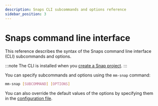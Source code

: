```yaml
---
description: Snaps CLI subcommands and options reference
sidebar_position: 3
---
```


# Snaps command line interface

This reference describes the syntax of the Snaps command line interface (CLI) subcommands and options.

:::note
The CLI is installed when you [create a Snap project](../../get-started/quickstart.mdx).
:::

You can specify subcommands and options using the `mm-snap` command:

```bash
mm-snap [SUBCOMMAND] [OPTIONS]
```

You can also override the default values of the options by specifying them in the
[configuration file](../../concepts/anatomy.md#configuration-file).
